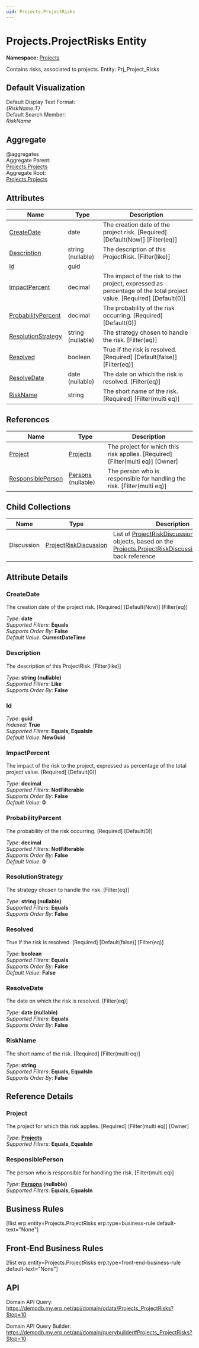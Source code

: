 ```yaml
---
uid: Projects.ProjectRisks
---
```

# Projects.ProjectRisks Entity

**Namespace:** [Projects](Projects.md)  

Contains risks, associated to projects. Entity: Prj_Project_Risks

## Default Visualization
Default Display Text Format:  
_{RiskName:T}_  
Default Search Member:  
_RiskName_  

## Aggregate
  @aggregates  
Aggregate Parent:  
[Projects.Projects](Projects.Projects.md)  
Aggregate Root:  
[Projects.Projects](Projects.Projects.md)  

## Attributes

| Name | Type | Description |
| ---- | ---- | --- |
| [CreateDate](Projects.ProjectRisks.md#createdate) | date | The creation date of the project risk. [Required] [Default(Now)] [Filter(eq)] 
| [Description](Projects.ProjectRisks.md#description) | string (nullable) | The description of this ProjectRisk. [Filter(like)] 
| [Id](Projects.ProjectRisks.md#id) | guid |  
| [ImpactPercent](Projects.ProjectRisks.md#impactpercent) | decimal | The impact of the risk to the project, expressed as percentage of the total project value. [Required] [Default(0)] 
| [ProbabilityPercent](Projects.ProjectRisks.md#probabilitypercent) | decimal | The probability of the risk occurring. [Required] [Default(0)] 
| [ResolutionStrategy](Projects.ProjectRisks.md#resolutionstrategy) | string (nullable) | The strategy chosen to handle the risk. [Filter(eq)] 
| [Resolved](Projects.ProjectRisks.md#resolved) | boolean | True if the risk is resolved. [Required] [Default(false)] [Filter(eq)] 
| [ResolveDate](Projects.ProjectRisks.md#resolvedate) | date (nullable) | The date on which the risk is resolved. [Filter(eq)] 
| [RiskName](Projects.ProjectRisks.md#riskname) | string | The short name of the risk. [Required] [Filter(multi eq)] 

## References

| Name | Type | Description |
| ---- | ---- | --- |
| [Project](Projects.ProjectRisks.md#project) | [Projects](Projects.Projects.md) | The project for which this risk applies. [Required] [Filter(multi eq)] [Owner] |
| [ResponsiblePerson](Projects.ProjectRisks.md#responsibleperson) | [Persons](General.Contacts.Persons.md) (nullable) | The person who is responsible for handling the risk. [Filter(multi eq)] |

## Child Collections

| Name | Type | Description |
| ---- | ---- | --- |
| Discussion | [ProjectRiskDiscussion](Projects.ProjectRiskDiscussion.md) | List of [ProjectRiskDiscussion](Projects.ProjectRiskDiscussion.md) child objects, based on the [Projects.ProjectRiskDiscussion.ProjectRisk](Projects.ProjectRiskDiscussion.md#projectrisk) back reference 


## Attribute Details

### CreateDate

The creation date of the project risk. [Required] [Default(Now)] [Filter(eq)]

_Type_: **date**  
_Supported Filters_: **Equals**  
_Supports Order By_: **False**  
_Default Value_: **CurrentDateTime**  

### Description

The description of this ProjectRisk. [Filter(like)]

_Type_: **string (nullable)**  
_Supported Filters_: **Like**  
_Supports Order By_: **False**  

### Id

_Type_: **guid**  
_Indexed_: **True**  
_Supported Filters_: **Equals, EqualsIn**  
_Default Value_: **NewGuid**  

### ImpactPercent

The impact of the risk to the project, expressed as percentage of the total project value. [Required] [Default(0)]

_Type_: **decimal**  
_Supported Filters_: **NotFilterable**  
_Supports Order By_: **False**  
_Default Value_: **0**  

### ProbabilityPercent

The probability of the risk occurring. [Required] [Default(0)]

_Type_: **decimal**  
_Supported Filters_: **NotFilterable**  
_Supports Order By_: **False**  
_Default Value_: **0**  

### ResolutionStrategy

The strategy chosen to handle the risk. [Filter(eq)]

_Type_: **string (nullable)**  
_Supported Filters_: **Equals**  
_Supports Order By_: **False**  

### Resolved

True if the risk is resolved. [Required] [Default(false)] [Filter(eq)]

_Type_: **boolean**  
_Supported Filters_: **Equals**  
_Supports Order By_: **False**  
_Default Value_: **False**  

### ResolveDate

The date on which the risk is resolved. [Filter(eq)]

_Type_: **date (nullable)**  
_Supported Filters_: **Equals**  
_Supports Order By_: **False**  

### RiskName

The short name of the risk. [Required] [Filter(multi eq)]

_Type_: **string**  
_Supported Filters_: **Equals, EqualsIn**  
_Supports Order By_: **False**  


## Reference Details

### Project

The project for which this risk applies. [Required] [Filter(multi eq)] [Owner]

_Type_: **[Projects](Projects.Projects.md)**  
_Supported Filters_: **Equals, EqualsIn**  

### ResponsiblePerson

The person who is responsible for handling the risk. [Filter(multi eq)]

_Type_: **[Persons](General.Contacts.Persons.md) (nullable)**  
_Supported Filters_: **Equals, EqualsIn**  



## Business Rules

[!list erp.entity=Projects.ProjectRisks erp.type=business-rule default-text="None"]

## Front-End Business Rules

[!list erp.entity=Projects.ProjectRisks erp.type=front-end-business-rule default-text="None"]

## API

Domain API Query:
<https://demodb.my.erp.net/api/domain/odata/Projects_ProjectRisks?$top=10>

Domain API Query Builder:
<https://demodb.my.erp.net/api/domain/querybuilder#Projects_ProjectRisks?$top=10>

